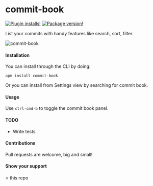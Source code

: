 # commit-book  
[![Plugin installs!](https://img.shields.io/apm/dm/commit-book.svg?style=flat-square)](https://atom.io/packages/commit-book) [![Package version!](https://img.shields.io/apm/v/commit-book.svg?style=flat-square)](https://atom.io/packages/commit-book)

List your commits with handy features like search, sort, filter.

![commit-book](https://user-images.githubusercontent.com/3471415/46868303-7ec97f80-ce45-11e8-936b-152a82b46dae.gif)

#### Installation
You can install through the CLI by doing:
```
apm install commit-book
```
Or you can install from Settings view by searching for commit book.

#### Usage
 Use `ctrl-cmd-b` to toggle the commit book panel.

#### TODO
 -  Write tests

#### Contributions
Pull requests are welcome, big and small!

#### Show your support 
⭐️ this repo
